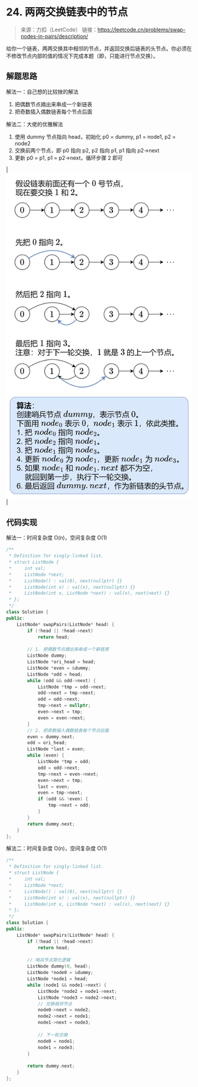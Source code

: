 # 24. 两两交换链表中的节点
> 来源：力扣（LeetCode）
链接：https://leetcode.cn/problems/swap-nodes-in-pairs/description/

给你一个链表，两两交换其中相邻的节点，并返回交换后链表的头节点。你必须在不修改节点内部的值的情况下完成本题（即，只能进行节点交换）。

## 解题思路
解法一：自己想的比较挫的解法
1. 把偶数节点摘出来串成一个新链表
2. 把奇数插入偶数链表每个节点后面

解法二：大佬的优雅解法
1. 使用 dummy 节点指向 head，初始化 p0 = dummy, p1 = node1, p2 = node2
2. 交换前两个节点，即 p0 指向 p2, p2 指向 p1, p1 指向 p2->next
3. 更新 p0 = p1, p1 = p2->next，循环步骤 2 即可

|![swap_nodes](https://github.com/chen892704/Algorithm/blob/master/images/swap-nodes-in-pairs.png)|


## 代码实现
解法一：时间复杂度 O(n)，空间复杂度 O(1)
```cpp
/**
 * Definition for singly-linked list.
 * struct ListNode {
 *     int val;
 *     ListNode *next;
 *     ListNode() : val(0), next(nullptr) {}
 *     ListNode(int x) : val(x), next(nullptr) {}
 *     ListNode(int x, ListNode *next) : val(x), next(next) {}
 * };
 */
class Solution {
public:
    ListNode* swapPairs(ListNode* head) {
        if (!head || !head->next)
            return head;

        // 1. 把偶数节点摘出来串成一个新链表
        ListNode dummy;
        ListNode *ori_head = head;
        ListNode *even = &dummy;
        ListNode *odd = head;
        while (odd && odd->next) {
            ListNode *tmp = odd->next;
            odd->next = tmp->next;
            odd = odd->next;
            tmp->next = nullptr;
            even->next = tmp;
            even = even->next;
        }
        // 2. 把奇数插入偶数链表每个节点后面
        even = dummy.next;
        odd = ori_head;
        ListNode *last = even;
        while (even) {
            ListNode *tmp = odd;
            odd = odd->next;
            tmp->next = even->next;
            even->next = tmp;
            last = even;
            even = tmp->next;
            if (odd && !even) {
                tmp->next = odd;
            }
        }
        return dummy.next;
    }
};
```

解法二：时间复杂度 O(n)，空间复杂度 O(1)
```cpp
/**
 * Definition for singly-linked list.
 * struct ListNode {
 *     int val;
 *     ListNode *next;
 *     ListNode() : val(0), next(nullptr) {}
 *     ListNode(int x) : val(x), next(nullptr) {}
 *     ListNode(int x, ListNode *next) : val(x), next(next) {}
 * };
 */
class Solution {
public:
    ListNode* swapPairs(ListNode* head) {
        if (!head || !head->next)
            return head;

        // 哨兵节点简化逻辑
        ListNode dummy(0, head);
        ListNode *node0 = &dummy;
        ListNode *node1 = head;
        while (node1 && node1->next) {
            ListNode *node2 = node1->next;
            ListNode *node3 = node2->next;
            // 交换相邻节点
            node0->next = node2;
            node2->next = node1;
            node1->next = node3;

            // 下一轮交换
            node0 = node1;
            node1 = node3;
        }

        return dummy.next;
    }
};
```